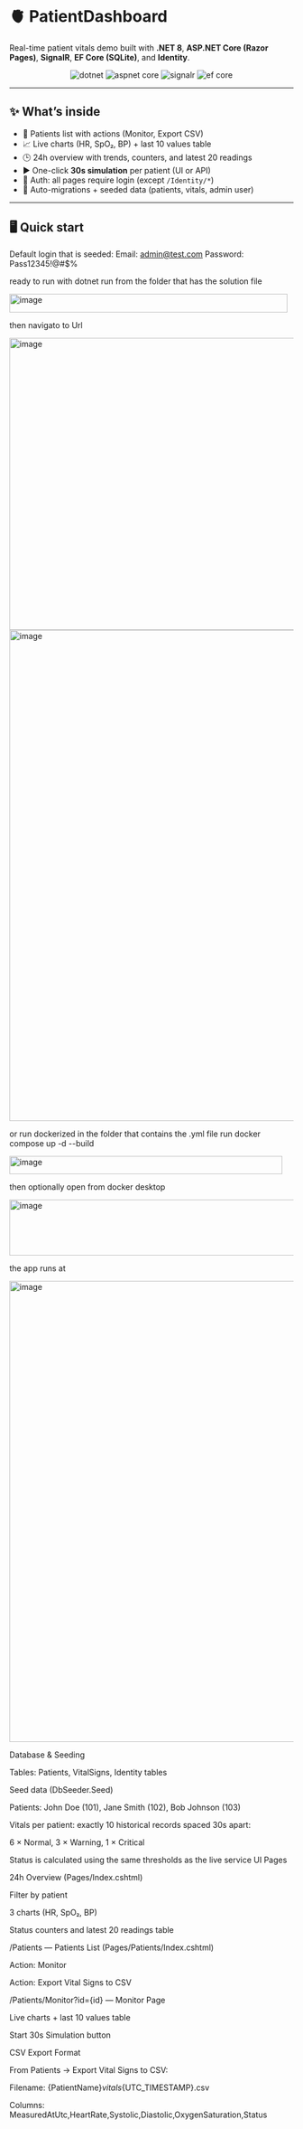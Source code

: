 # 🫀 PatientDashboard

Real-time patient vitals demo built with **.NET 8**, **ASP.NET Core (Razor Pages)**, **SignalR**, **EF Core (SQLite)**, and **Identity**.

<p align="center">
  <img alt="dotnet" src="https://img.shields.io/badge/.NET-8.0-512BD4?logo=dotnet&logoColor=white">
  <img alt="aspnet core" src="https://img.shields.io/badge/ASP.NET_Core-Razor_Pages-5C2D91?logo=dotnet&logoColor=white">
  <img alt="signalr" src="https://img.shields.io/badge/SignalR-Realtime-0E76A8">
  <img alt="ef core" src="https://img.shields.io/badge/EF_Core-SQLite-0F80C3?logo=sqlite&logoColor=white">
</p>

---

## ✨ What’s inside

- 👥 Patients list with actions (Monitor, Export CSV)
- 📈 Live charts (HR, SpO₂, BP) + last 10 values table
- 🕒 24h overview with trends, counters, and latest 20 readings
- ▶️ One-click **30s simulation** per patient (UI or API)
- 🔐 Auth: all pages require login (except `/Identity/*`)
- 🧰 Auto-migrations + seeded data (patients, vitals, admin user)

---

## 🖥️ Quick start

Default login that is seeded:
Email: admin@test.com
Password: Pass12345!@#$%

ready to run with dotnet run from the folder that has the solution file

<img width="493" height="33" alt="image" src="https://github.com/user-attachments/assets/7fb5a200-efe3-4c21-a32f-8f44dd39f8f0" />

then navigato to Url

<img width="1204" height="517" alt="image" src="https://github.com/user-attachments/assets/bd937823-137f-481f-82da-dc64973a22c0" />

<img width="1461" height="869" alt="image" src="https://github.com/user-attachments/assets/8007efda-3bb3-4e92-8c2c-614c46f583df" />

or run dockerized in the folder that contains the .yml file run docker compose up -d --build

<img width="484" height="32" alt="image" src="https://github.com/user-attachments/assets/854efa99-667e-4250-937f-d44954ec2a0a" />

then optionally open from docker desktop

<img width="1701" height="99" alt="image" src="https://github.com/user-attachments/assets/15627034-23e5-4171-b363-9590be5f93be" />

the app runs at 

<img width="1525" height="816" alt="image" src="https://github.com/user-attachments/assets/0e95f117-5830-48c7-86d1-cf0a95734b4f" />




Database & Seeding

Tables: Patients, VitalSigns, Identity tables

Seed data (DbSeeder.Seed)

Patients: John Doe (101), Jane Smith (102), Bob Johnson (103)

Vitals per patient: exactly 10 historical records spaced 30s apart:

6 × Normal, 3 × Warning, 1 × Critical

Status is calculated using the same thresholds as the live service
UI Pages

24h Overview (Pages/Index.cshtml)

Filter by patient

3 charts (HR, SpO₂, BP)

Status counters and latest 20 readings table

/Patients — Patients List (Pages/Patients/Index.cshtml)

Action: Monitor

Action: Export Vital Signs to CSV

/Patients/Monitor?id={id} — Monitor Page

Live charts + last 10 values table

Start 30s Simulation button


CSV Export Format

From Patients → Export Vital Signs to CSV:

Filename: {PatientName}_vitals_{UTC_TIMESTAMP}.csv

Columns: MeasuredAtUtc,HeartRate,Systolic,Diastolic,OxygenSaturation,Status
